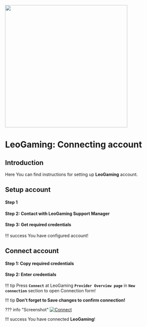 <img src="https://static.openfintech.io/payment_providers/leogaming/logo.svg?w=400" width="400px">

# LeoGaming: Connecting account

## Introduction

Here You can find  instructions for setting up **LeoGaming**  account.

## Setup account

#### Step 1 


#### Step 2: Contact with LeoGaming Support Manager




#### Step 3: Get required credentials


!!! success
    You have configured account!




## Connect account

#### Step 1: Copy required credentials


#### Step 2: Enter credentials


!!! tip
    Press **```Connect```** at LeoGaming **```Provider Overview page```** in **```New connection```** section to open Connection form!


!!! tip
    **Don't forget to Save changes to confirm connection!**

??? info "Screenshot"
    [![Connect](images/leogaming-step_connect.png)](images/leogaming-step_connect.png)


!!! success
    You have connected **LeoGaming**!